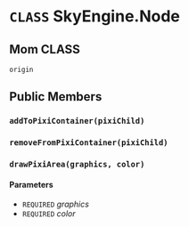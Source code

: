 # `CLASS` SkyEngine.Node

## Mom CLASS
`origin`

## Public Members

### `addToPixiContainer(pixiChild)`

### `removeFromPixiContainer(pixiChild)`

### `drawPixiArea(graphics, color)`
#### Parameters
* `REQUIRED` *graphics*
* `REQUIRED` *color*
